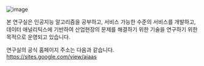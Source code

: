 ![image](https://user-images.githubusercontent.com/87959006/126928070-cce2f781-7ac9-4e8c-889b-9d5d9666fa3c.png)


본 연구실은 인공지능 알고리즘을 공부하고, 서비스 가능한 수준의 서비스를 개발하고, 데이터 애널리틱스에 기반하여 산업현장의 문제를 해결하기 위한 기술을 연구하기 위한 목적으로 운영되고 있습니다.


연구실의 공식 홈페이지 주소는 다음과 같습니다. https://sites.google.com/view/aiaas
